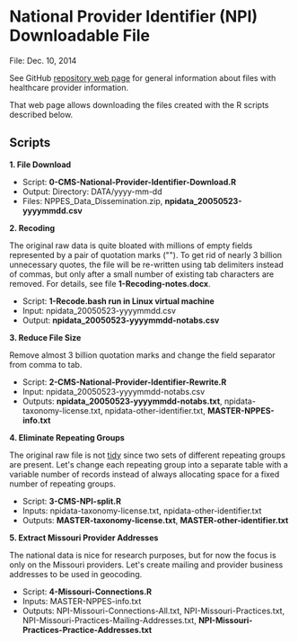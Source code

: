 National Provider Identifier (NPI) Downloadable File
====================================================

File:  Dec. 10, 2014

See GitHub [repository web page](http://earlglynn.github.io/National-Provider-Identifier/) for general information about files with healthcare provider information.

That web page allows downloading the files created with the R scripts described below.


Scripts
-------

**1. File Download**

* Script:  **0-CMS-National-Provider-Identifier-Download.R**
* Output:  Directory:  DATA/yyyy-mm-dd
* Files:  NPPES_Data_Dissemination.zip, **npidata_20050523-yyyymmdd.csv**

**2. Recoding**

The original raw data is quite bloated with millions of empty fields represented by a pair of quotation marks ("").  To get rid of nearly 3 billion unnecessary quotes, the file will be re-written using tab delimiters instead of commas, but only after a small number of existing tab characters are removed.  For details, see file **1-Recoding-notes.docx**.

* Script:  **1-Recode.bash run in Linux virtual machine**
* Input:  npidata_20050523-yyyymmdd.csv
* Output:  **npidata_20050523-yyyymmdd-notabs.csv**

**3. Reduce File Size**

Remove almost 3 billion quotation marks and change the field separator from comma to tab.

* Script:  **2-CMS-National-Provider-Identifier-Rewrite.R**
* Input:  npidata_20050523-yyyymmdd-notabs.csv
* Outputs:  **npidata_20050523-yyyymmdd-notabs.txt**, npidata-taxonomy-license.txt, npidata-other-identifier.txt, **MASTER-NPPES-info.txt**

**4. Eliminate Repeating Groups**

The original raw file is not [tidy](http://vita.had.co.nz/papers/tidy-data.pdf) since two sets of different repeating groups are present.  Let's change each repeating group into a separate table with a variable number of records instead of always allocating space for a fixed number of repeating groups.

* Script:  **3-CMS-NPI-split.R**
* Inputs:  npidata-taxonomy-license.txt, npidata-other-identifier.txt
* Outputs:  **MASTER-taxonomy-license.txt**, **MASTER-other-identifier.txt**

**5. Extract Missouri Provider Addresses**

The national data is nice for research purposes, but for now the focus is only on the Missouri providers.  Let's create mailing and provider business addresses to be used in geocoding.

* Script:  **4-Missouri-Connections.R**
* Inputs:  MASTER-NPPES-info.txt
* Outputs:  NPI-Missouri-Connections-All.txt, NPI-Missouri-Practices.txt, NPI-Missouri-Practices-Mailing-Addresses.txt, **NPI-Missouri-Practices-Practice-Addresses.txt**

